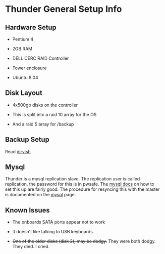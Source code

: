 # Thunder General Setup Info

## Hardware Setup


*  Pentium 4

*  2GB RAM

*  DELL CERC RAID Controller

*  Tower enclosure

*  Ubuntu 8.04

## Disk Layout


*  4x500gb disks on the controller

*  This is split into a raid 10 array for the OS

*  And a raid 5 array for /backup

## Backup Setup

Read [dirvish](/legacy/procedures/dirvish)

## Mysql

Thunder is a mysql replication slave. The replication user is called replication, the password for this is in pwsafe. The [mysql docs](http://dev.mysql.com/doc/refman/5.0/en/replication-howto.html) on how to set this up are fairly good. The procedure for resyncing this with the master is documented on the [mysql](/services/mysql) page.

## Known Issues


*  The onboards SATA ports appear not to work

*  It doesn't like talking to USB keyboards.

*  ~~One of the older disks (disk 2), may be dodgy.~~ They were both dodgy. They died. I cried.
